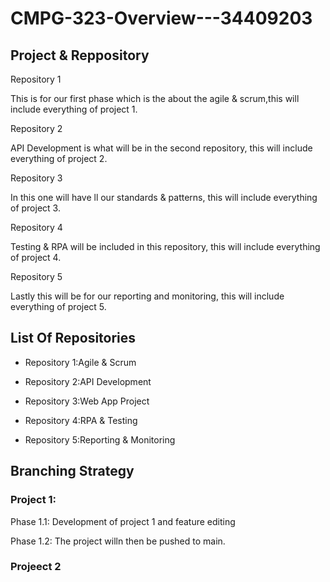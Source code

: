 # CMPG-323-Overview---34409203

## Project & Reppository

Repository 1

This is for our first phase which is the about the agile & scrum,this will include everything of project 1.

Repository 2

API Development is what will be in the second repository, this will include everything of project 2.

Repository 3

In this one will have ll our standards & patterns, this will include everything of project 3.

Repository 4

Testing  & RPA will be included in this repository, this will include everything of project 4.

Repository 5

Lastly this will be for our reporting and monitoring, this will include everything of project 5.

## List Of Repositories

* Repository 1:Agile & Scrum

* Repository 2:API Development

* Repository 3:Web App Project

* Repository 4:RPA & Testing

* Repository 5:Reporting & Monitoring 

## Branching Strategy

### Project 1:

Phase 1.1: Development of project 1 and feature editing

Phase 1.2: The project willn then be pushed to main.

### Projeect 2


